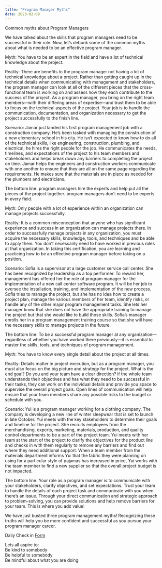 ```yaml
---
title: "Program Manager Myths"
date: 2023-02-09
---
```



Common myths about Program Managers

We have talked about the skills that program managers need to be successful in their role. Now, let’s debunk some of the common myths about what is needed to be an effective program manager.  

Myth: You have to be an expert in the field and have a lot of technical knowledge about the project. 

Reality: There are benefits to the program manager not having a lot of technical knowledge about a project. Rather than getting caught up in the technical details when communicating with management and stakeholders, the program manager can look at all of the different pieces that the cross-functional team is working on and assess how they each contribute to the success of the project. As a program manager, you bring on the right team members—with their differing areas of expertise—and trust them to be able to focus on the technical aspects of the project. Your job is to handle the communication, documentation, and organization necessary to get the project successfully to the finish line. 

Scenario: Jamar just landed his first program management job with a construction company.  He’s been tasked with managing the construction of a new elementary school in his city. He isn’t expected to know how to do all of the technical skills, like engineering, construction, plumbing, and electrical; he hires the right people for the job. He communicates the needs, timelines, and expectations of the project to his team members and stakeholders and helps break down any barriers to completing the project on time. Jamar helps the engineers and construction workers communicate with one another to ensure that they are all on the same page regarding the requirements. He makes sure that the materials are in place as needed for the plumbers and electricians. 

The bottom line: program managers hire the experts and help put all the pieces of the project together. program managers don’t need to be experts in every field. 

Myth: Only people with a lot of experience within an organization can manage projects successfully. 

Reality: It is a common misconception that anyone who has significant experience and success in an organization can manage projects there. In order to successfully manage projects in any organization, you must acquire the necessary skills, knowledge, tools, and techniques and be able to apply them. You don’t necessarily need to have worked in previous roles at that organization. In taking this certification, you are learning and practicing how to be an effective program manager before taking on a position.

Scenario: Sofia is a supervisor at a large customer service call center. She has been recognized by leadership as a top performer. To reward her, management has offered her the role of program manager for the implementation of a new call center software program. It will be her job to oversee the installation, training, and implementation of the new process. Sofia tries to manage the project, but she has no idea how to create a project plan, manage the various members of her team, identify risks, or handle any of the other major program management tasks. She lets her manager know that she does not have the appropriate training to manage the project but that she would like to build those skills. Sofia’s manager enrolls her in a program management training course so that she will have the necessary skills to manage projects in the future. 

The bottom line: To be a successful program manager at any organization—regardless of whether you have worked there previously—it is essential to master the skills, tools, and techniques of program management.

Myth: You have to know every single detail about the project at all times. 

Reality: Details matter in project execution, but as a program manager, you must also focus on the big picture and strategy for the project. What is the end goal? Do you and your team have a clear direction? If the whole team understands their objectives and has what they need to be successful in their tasks, they can work on the individual details and provide you space to supervise the overall project goals. Open lines of communication will help ensure that your team members share any possible risks to the budget or schedule with you. 

Scenario: Yui is a program manager working for a clothing company. The company is developing a new line of winter sleepwear that is set to launch in late October. Yui meets with the key stakeholders to determine their goals and timeline for the project. She recruits employees from the merchandising, exports, marketing, materials, production, and quality control departments to be a part of the project team. Yui meets with her team at the start of the project to clarify the objectives for the product line and checks in with them regularly to remove any barriers and find out where they need additional support. When a team member from the materials department informs Yui that the fabric they were planning on using for a particular style of pajamas has increased in price, Yui works with the team member to find a new supplier so that the overall project budget is not impacted. 

The bottom line: Your role as a program manager is to communicate with your stakeholders, clarify objectives, and set expectations. Trust your team to handle the details of each project task and communicate with you when there’s an issue. Through your direct communication and strategic approach to problem-solving, you can provide solutions and help remove barriers for your team. This is where you add value! 

We have just busted three program management myths! Recognizing these truths will help you be more confident and successful as you pursue your program manager career.

Daily Check in [Form](https://forms.gle/BRA4EH2sMoZdLPgE8)

Lets all aspire to:  
Be kind to somebody  
Be helpful to somebody  
Be mindful about what you are doing
